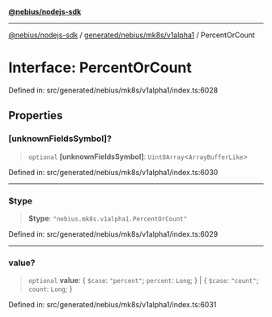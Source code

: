 [**@nebius/nodejs-sdk**](../../../../../README.md)

***

[@nebius/nodejs-sdk](../../../../../README.md) / [generated/nebius/mk8s/v1alpha1](../README.md) / PercentOrCount

# Interface: PercentOrCount

Defined in: src/generated/nebius/mk8s/v1alpha1/index.ts:6028

## Properties

### \[unknownFieldsSymbol\]?

> `optional` **\[unknownFieldsSymbol\]**: `Uint8Array`\<`ArrayBufferLike`\>

Defined in: src/generated/nebius/mk8s/v1alpha1/index.ts:6030

***

### $type

> **$type**: `"nebius.mk8s.v1alpha1.PercentOrCount"`

Defined in: src/generated/nebius/mk8s/v1alpha1/index.ts:6029

***

### value?

> `optional` **value**: \{ `$case`: `"percent"`; `percent`: `Long`; \} \| \{ `$case`: `"count"`; `count`: `Long`; \}

Defined in: src/generated/nebius/mk8s/v1alpha1/index.ts:6031
